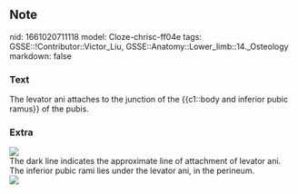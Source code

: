 ## Note
nid: 1661020711118
model: Cloze-chrisc-ff04e
tags: GSSE::!Contributor::Victor_Liu, GSSE::Anatomy::Lower_limb::14._Osteology
markdown: false

### Text
The levator ani attaches to the junction of the {{c1::body and inferior pubic ramus}} of the pubis.

### Extra
<div><img src=
"paste-21b54d1fe8746c3beae13a31f5472f0323b157f8.jpg"></div>
<div>
  The dark line indicates the approximate line of attachment of
  levator ani.
</div>
<div>
  The inferior pubic rami lies under the levator ani, in the
  perineum.
</div><img src=
"paste-adede7a00abab1749a4653769df566198ce5b980.jpg">
